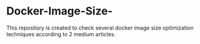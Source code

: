 # Docker-Image-Size-
This repository is created to check several docker image size optimization techniques according to 2 medium articles. 
